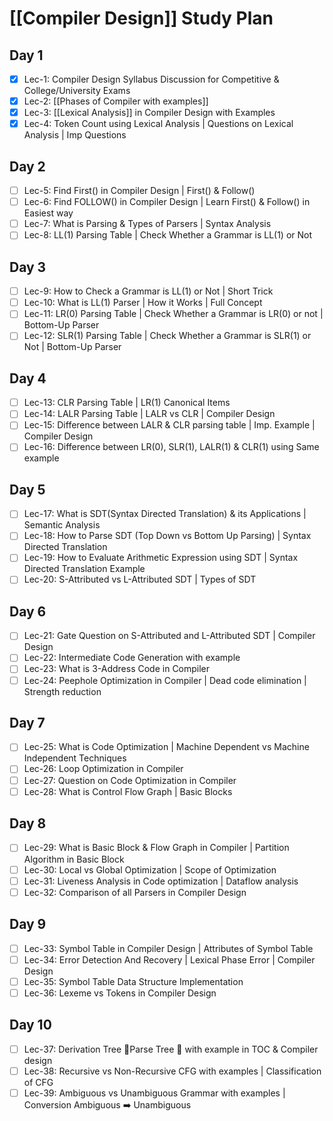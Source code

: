 # [[Compiler Design]] Study Plan

## Day 1
- [x] Lec-1: Compiler Design Syllabus Discussion for Competitive & College/University Exams
- [x] Lec-2: [[Phases of Compiler with examples]]
- [x] Lec-3: [[Lexical Analysis]] in Compiler Design with Examples
- [x] Lec-4: Token Count using Lexical Analysis | Questions on Lexical Analysis | Imp Questions

## Day 2
- [ ] Lec-5: Find First() in Compiler Design | First() & Follow()
- [ ] Lec-6: Find FOLLOW() in Compiler Design | Learn First() & Follow() in Easiest way
- [ ] Lec-7: What is Parsing & Types of Parsers | Syntax Analysis
- [ ] Lec-8: LL(1) Parsing Table | Check Whether a Grammar is LL(1) or Not

## Day 3
- [ ] Lec-9: How to Check a Grammar is LL(1) or Not | Short Trick
- [ ] Lec-10: What is LL(1) Parser | How it Works | Full Concept
- [ ] Lec-11: LR(0) Parsing Table | Check Whether a Grammar is LR(0) or not | Bottom-Up Parser
- [ ] Lec-12: SLR(1) Parsing Table | Check Whether a Grammar is SLR(1) or Not | Bottom-Up Parser

## Day 4
- [ ] Lec-13: CLR Parsing Table | LR(1) Canonical Items
- [ ] Lec-14: LALR Parsing Table | LALR vs CLR | Compiler Design
- [ ] Lec-15: Difference between LALR & CLR parsing table | Imp. Example | Compiler Design
- [ ] Lec-16: Difference between LR(0), SLR(1), LALR(1) & CLR(1) using Same example

## Day 5
- [ ] Lec-17: What is SDT(Syntax Directed Translation) & its Applications | Semantic Analysis
- [ ] Lec-18: How to Parse SDT (Top Down vs Bottom Up Parsing) | Syntax Directed Translation
- [ ] Lec-19: How to Evaluate Arithmetic Expression using SDT | Syntax Directed Translation Example
- [ ] Lec-20: S-Attributed vs L-Attributed SDT | Types of SDT

## Day 6
- [ ] Lec-21: Gate Question on S-Attributed and L-Attributed SDT | Compiler Design
- [ ] Lec-22: Intermediate Code Generation with example
- [ ] Lec-23: What is 3-Address Code in Compiler
- [ ] Lec-24: Peephole Optimization in Compiler | Dead code elimination | Strength reduction

## Day 7
- [ ] Lec-25: What is Code Optimization | Machine Dependent vs Machine Independent Techniques
- [ ] Lec-26: Loop Optimization in Compiler
- [ ] Lec-27: Question on Code Optimization in Compiler
- [ ] Lec-28: What is Control Flow Graph | Basic Blocks

## Day 8
- [ ] Lec-29: What is Basic Block & Flow Graph in Compiler | Partition Algorithm in Basic Block
- [ ] Lec-30: Local vs Global Optimization | Scope of Optimization
- [ ] Lec-31: Liveness Analysis in Code optimization | Dataflow analysis
- [ ] Lec-32: Comparison of all Parsers in Compiler Design

## Day 9
- [ ] Lec-33: Symbol Table in Compiler Design | Attributes of Symbol Table
- [ ] Lec-34: Error Detection And Recovery | Lexical Phase Error | Compiler Design
- [ ] Lec-35: Symbol Table Data Structure Implementation
- [ ] Lec-36: Lexeme vs Tokens in Compiler Design

## Day 10
- [ ] Lec-37: Derivation Tree 🌲Parse Tree 🌲 with example in TOC & Compiler design
- [ ] Lec-38: Recursive vs Non-Recursive CFG with examples | Classification of CFG
- [ ] Lec-39: Ambiguous vs Unambiguous Grammar with examples | Conversion Ambiguous ➡️ Unambiguous
